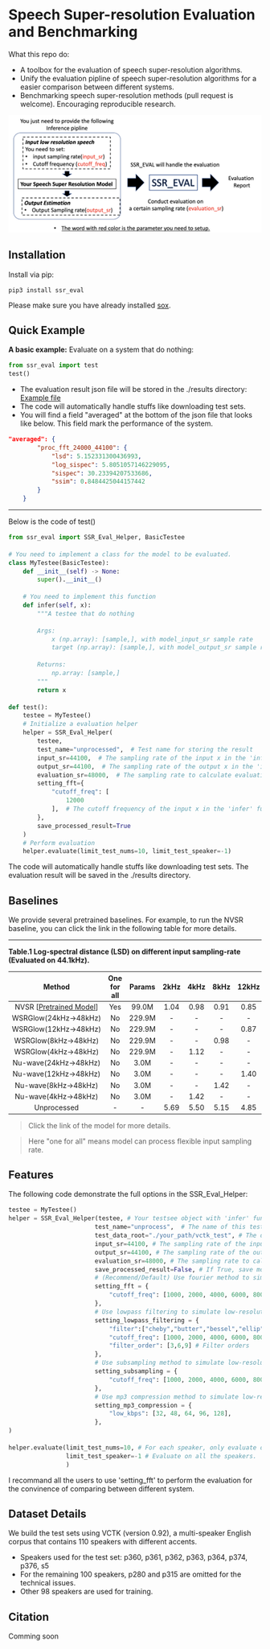# Speech Super-resolution Evaluation and Benchmarking
What this repo do:
- A toolbox for the evaluation of speech super-resolution algorithms.
- Unify the evaluation pipline of speech super-resolution algorithms for a easier comparison between different systems.
- Benchmarking speech super-resolution methods (pull request is welcome). Encouraging reproducible research.

![sdf](pics/main.png)

## Installation  
Install via pip:
```shell
pip3 install ssr_eval
```
Please make sure you have already installed [sox](http://sox.sourceforge.net/sox.html).

## Quick Example

<b>A basic example:</b> Evaluate on a system that do nothing:

```python
from ssr_eval import test 
test()
```
- The evaluation result json file will be stored in the ./results directory: [Example file](https://github.com/haoheliu/ssr_eval/blob/main/examples/results/2022-03-28-18:07:54.109221-unprocessed.json)
- The code will automatically handle stuffs like downloading test sets.
- You will find a field "averaged" at the bottom of the json file that looks like below. This field mark the performance of the system.
```json
"averaged": {
        "proc_fft_24000_44100": {
            "lsd": 5.152331300436993,
            "log_sispec": 5.8051057146229095,
            "sispec": 30.23394207533686,
            "ssim": 0.8484425044157442
        }
    }
```

<hr>

Below is the code of test()

```python
from ssr_eval import SSR_Eval_Helper, BasicTestee

# You need to implement a class for the model to be evaluated.
class MyTestee(BasicTestee):
    def __init__(self) -> None:
        super().__init__()

    # You need to implement this function
    def infer(self, x):
        """A testee that do nothing

        Args:
            x (np.array): [sample,], with model_input_sr sample rate
            target (np.array): [sample,], with model_output_sr sample rate

        Returns:
            np.array: [sample,]
        """
        return x

def test():
    testee = MyTestee()
    # Initialize a evaluation helper
    helper = SSR_Eval_Helper(
        testee,
        test_name="unprocessed",  # Test name for storing the result
        input_sr=44100,  # The sampling rate of the input x in the 'infer' function
        output_sr=44100,  # The sampling rate of the output x in the 'infer' function
        evaluation_sr=48000,  # The sampling rate to calculate evaluation metrics.
        setting_fft={
            "cutoff_freq": [
                12000
            ],  # The cutoff frequency of the input x in the 'infer' function
        },
        save_processed_result=True
    )
    # Perform evaluation
    helper.evaluate(limit_test_nums=10, limit_test_speaker=-1)
```
The code will automatically handle stuffs like downloading test sets. The evaluation result will be saved in the ./results directory.

## Baselines

We provide several pretrained baselines. For example, to run the NVSR baseline, you can click the link in the following table for more details. 

<hr>

<b>Table.1 Log-spectral distance (LSD) on different input sampling-rate (Evaluated on 44.1kHz).</b>

|  Method | One for all | Params| 2kHz | 4kHz | 8kHz | 12kHz | 16kHz | 24kHz | 32kHz |  AVG |
|:--------------------:|:----:|:----:|:----:|:----:|:----:|:-----:|:-----:|:-----:|:-----:|:----:|
| NVSR [[Pretrained Model](https://github.com/haoheliu/ssr_eval/tree/main/examples/NVSR)] | Yes | 99.0M | 1.04 | 0.98 | 0.91 |  0.85 |  0.79 |  0.70 |  0.60 | 0.84 |
| WSRGlow(24kHz→48kHz) | No | 229.9M | - | - | - |  - |  - |  0.79 |  - | - |
| WSRGlow(12kHz→48kHz) | No | 229.9M | - | - | - |  0.87 |  - |  - |  - | - |
| WSRGlow(8kHz→48kHz) | No | 229.9M | - | - | 0.98 |  - |  - |  - |  - | - |
| WSRGlow(4kHz→48kHz) | No | 229.9M | - | 1.12 | - |  - |  - | - |  - | - |
| Nu-wave(24kHz→48kHz) | No | 3.0M | - | - | - |  - |  - |  1.22 |  - | - |
| Nu-wave(12kHz→48kHz) | No | 3.0M | - | - | - |  1.40 |  - |  - |  - | - |
| Nu-wave(8kHz→48kHz) | No | 3.0M | - | - | 1.42 |  - |  - |  - |  - | - |
| Nu-wave(4kHz→48kHz) | No | 3.0M | - | 1.42 | - |  - |  - |  - |  - | - |
| Unprocessed      | - |  - | 5.69 | 5.50 | 5.15 |  4.85 |  4.54 |  3.84 |  2.95 | 4.65 |

> Click the link of the model for more details.

> Here "one for all" means model can process flexible input sampling rate.

## Features
The following code demonstrate the full options in the SSR_Eval_Helper:

```python
testee = MyTestee()
helper = SSR_Eval_Helper(testee, # Your testsee object with 'infer' function implemented
                        test_name="unprocess",  # The name of this test. Used for saving the log file in the ./results directory
                        test_data_root="./your_path/vctk_test", # The directory to store the test data, which will be automatically downloaded.
                        input_sr=44100, # The sampling rate of the input x in the 'infer' function
                        output_sr=44100, # The sampling rate of the output x in the 'infer' function
                        evaluation_sr=48000, # The sampling rate to calculate evaluation metrics. 
                        save_processed_result=False, # If True, save model output in the dataset directory.
                        # (Recommend/Default) Use fourier method to simulate low-resolution effect
                        setting_fft = {
                            "cutoff_freq": [1000, 2000, 4000, 6000, 8000, 12000, 16000], # The cutoff frequency of the input x in the 'infer' function
                        }, 
                        # Use lowpass filtering to simulate low-resolution effect. All possible combinations will be evaluated. 
                        setting_lowpass_filtering = {
                            "filter":["cheby","butter","bessel","ellip"], # The type of filter 
                            "cutoff_freq": [1000, 2000, 4000, 6000, 8000, 12000, 16000], 
                            "filter_order": [3,6,9] # Filter orders
                        }, 
                        # Use subsampling method to simulate low-resolution effect
                        setting_subsampling = {
                            "cutoff_freq": [1000, 2000, 4000, 6000, 8000, 12000, 16000],
                        }, 
                        # Use mp3 compression method to simulate low-resolution effect
                        setting_mp3_compression = {
                            "low_kbps": [32, 48, 64, 96, 128],
                        },
)

helper.evaluate(limit_test_nums=10, # For each speaker, only evaluate on 10 utterances.
                limit_test_speaker=-1 # Evaluate on all the speakers. 
                )
```

I recommand all the users to use 'setting_fft' to perform the evaluation for the convinence of comparing between different system.

## Dataset Details
We build the test sets using VCTK (version 0.92), a multi-speaker English corpus that contains 110 speakers with different accents. 
- Speakers used for the test set: p360, p361, p362, p363, p364, p374, p376, s5
- For the remaining 100 speakers, p280 and p315 are omitted for the technical issues.
- Other 98 speakers are used for training.

## Citation

Comming soon